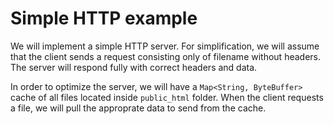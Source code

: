 # Simple HTTP example

We will implement a simple HTTP server. For simplification, we will assume that
the client sends a request consisting only of filename without headers. The
server will respond fully with correct headers and data.

In order to optimize the server, we will have a `Map<String, ByteBuffer>` cache
of all files located inside `public_html` folder. When the client requests a
file, we will pull the approprate data to send from the cache. 